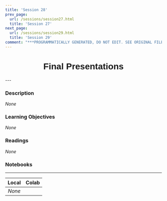 ```yaml
---
title: 'Session 28'
prev_page:
  url: /sessions/session27.html
  title: 'Session 27'
next_page:
  url: /sessions/session29.html
  title: 'Session 29'
comment: "***PROGRAMMATICALLY GENERATED, DO NOT EDIT. SEE ORIGINAL FILES IN /content***"
---
```

<h1  style="font-family:  Verdana,  Geneva,  sans-serif;  text-align:center">Final  Presentations</h1> 
--- 
 
###  Description 
*None* 
 
###  Learning  Objectives 
*None* 
 
###  Readings 
*None* 
 
###  Notebooks 
--- 
 
|    Local    |    Colab  | 
|    :---:    |    :-----    | 
|*None*||
